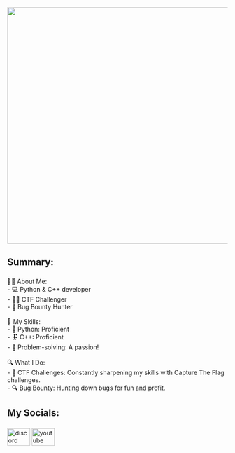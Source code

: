 <div align="center">
  <img  height="540" width:"760px" src="https://github.com/ch13fu/ch13fu/assets/153553558/20405c34-51a8-4f06-a5a1-263a1298ecb1"  />
</div>

###

###

<h2 align="left">Summary:</h2>

###

<p align="left">👨‍💻 About Me:<br>- 💻 Python & C++ developer<br>- 🕵️‍♂️ CTF Challenger<br>- 🐛 Bug Bounty Hunter<br><br>🚀 My Skills:<br>- 🐍 Python: Proficient<br>- 🗜️ C++: Proficient<br>- 🧠 Problem-solving: A passion!<br><br>🔍 What I Do:<br>- 🧩 CTF Challenges: Constantly sharpening my skills with Capture The Flag challenges.<br>- 🔍 Bug Bounty: Hunting down bugs for fun and profit.</p>

###

<h2 align="left">My Socials:</h2>

###

<div align="left">
  <img src="https://raw.githubusercontent.com/maurodesouza/profile-readme-generator/master/src/assets/icons/social/discord/default.svg" width="52" height="40" alt="discord logo"  />
  <a href="https://www.youtube.com/@c3rypt011" target="_blank">
    <img src="https://raw.githubusercontent.com/maurodesouza/profile-readme-generator/master/src/assets/icons/social/youtube/default.svg" width="52" height="40" alt="youtube logo"  />
  </a>
</div>

###
